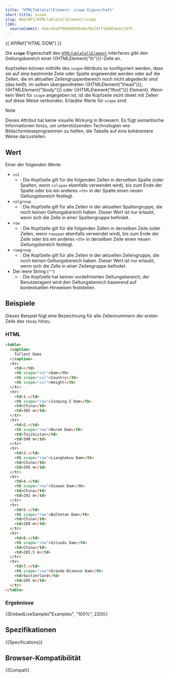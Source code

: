 ```yaml
---
title: "HTMLTableCellElement: scope Eigenschaft"
short-title: scope
slug: Web/API/HTMLTableCellElement/scope
l10n:
  sourceCommit: 4dec42ed700040565e8af0e14ff104054ebc20f5
---
```


{{ APIRef("HTML DOM") }}

Die **`scope`**-Eigenschaft des [`HTMLTableCellElement`](/de/docs/Web/API/HTMLTableCellElement) Interfaces gibt den Geltungsbereich einer {{HTMLElement("th")}}-Zelle an.

Kopfzellen können mithilfe des `scope`-Attributs so konfiguriert werden, dass sie auf eine bestimmte Zeile oder Spalte angewendet werden oder auf die Zellen, die im aktuellen Zeilengruppenbereich noch nicht abgedeckt sind (das heißt, im selben übergeordneten {{HTMLElement("thead")}}, {{HTMLElement("tbody")}} oder {{HTMLElement("tfoot")}} Element). Wenn kein Wert für `scope` angegeben ist, ist die Kopfzeile nicht direkt mit Zellen auf diese Weise verbunden. Erlaubte Werte für `scope` sind:

> [!NOTE]
> Dieses Attribut hat keine visuelle Wirkung in Browsern. Es fügt semantische Informationen hinzu, um unterstützenden Technologien wie Bildschirmleseprogrammen zu helfen, die Tabelle auf eine kohärentere Weise darzustellen.

## Wert

Einer der folgenden Werte:

- `col`
  - : Die Kopfzelle gilt für die folgenden Zellen in derselben Spalte (oder Spalten, wenn `colspan` ebenfalls verwendet wird), bis zum Ende der Spalte oder bis ein anderes `<th>` in der Spalte einen neuen Geltungsbereich festlegt.
- `colgroup`
  - : Die Kopfzelle gilt für alle Zellen in der aktuellen Spaltengruppe, die noch keinen Geltungsbereich haben. Dieser Wert ist nur erlaubt, wenn sich die Zelle in einer Spaltengruppe befindet.
- `row`
  - : Die Kopfzelle gilt für die folgenden Zellen in derselben Zeile (oder Zeilen, wenn `rowspan` ebenfalls verwendet wird), bis zum Ende der Zeile oder bis ein anderes `<th>` in derselben Zeile einen neuen Geltungsbereich festlegt.
- `rowgroup`
  - : Die Kopfzelle gilt für alle Zellen in der aktuellen Zeilengruppe, die noch keinen Geltungsbereich haben. Dieser Wert ist nur erlaubt, wenn sich die Zelle in einer Zeilengruppe befindet.
- Der leere String (`""`)
  - : Die Kopfzelle hat keinen vordefinierten Geltungsbereich; der Benutzeragent wird den Geltungsbereich basierend auf kontextuellen Hinweisen feststellen.

## Beispiele

Dieses Beispiel fügt eine Bezeichnung für alle Zellennummern der ersten Zeile des `tbody` hinzu.

### HTML

```html
<table>
  <caption>
    Tallest Dams
  </caption>
  <tr>
    <td></td>
    <th scope="col">Dam</th>
    <th scope="col">Country</th>
    <th scope="col">Height</th>
  </tr>
  <tr>
    <td>1.</td>
    <th scope="row">Jinping-I Dam</th>
    <td>China</td>
    <td>305 m</td>
  </tr>
  <tr>
    <td>2.</td>
    <th scope="row">Nurek Dam</th>
    <td>Tajikistan</td>
    <td>300 m</td>
  </tr>
  <tr>
    <td>3.</td>
    <th scope="row">Lianghekou Dam</th>
    <td>China</td>
    <td>295 m</td>
  </tr>
  <tr>
    <td>4.</td>
    <th scope="row">Xiowan Dam</th>
    <td>China</td>
    <td>292 m</td>
  </tr>
  <tr>
    <td>5.</td>
    <th scope="row">Balhetan Dam</th>
    <td>China</td>
    <td>289 m</td>
  </tr>
  <tr>
    <td>6.</td>
    <th scope="row">Xiluodu Dam</th>
    <td>China</td>
    <td>285.5 m</td>
  </tr>
  <tr>
    <td>7.</td>
    <th scope="row">Grande-Dixence Dam</th>
    <td>Switzerland</td>
    <td>285 m</td>
  </tr>
</table>
```

### Ergebnisse

{{EmbedLiveSample("Examples", "100%", 220)}}

## Spezifikationen

{{Specifications}}

## Browser-Kompatibilität

{{Compat}}
